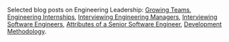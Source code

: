 Selected blog posts on Engineering Leadership: [Growing Teams](/blog/2019/09/19/growing-developing-software-engineering-teams/), [Engineering Internships](/blog/2019/09/04/some-thoughts-on-engineering-internships/), [Interviewing Engineering Managers](/blog/2022/01/11/interviewing-engineering-managers/), [Interviewing Software Engineers](/blog/2019/04/14/interviewing-software-engineers/), [Attributes of a Senior Software Engineer](/blog/2019/04/17/attributes-senior-level-software-engineer/), [Development Methodology](/blog/2019/04/28/development-methodology/).
